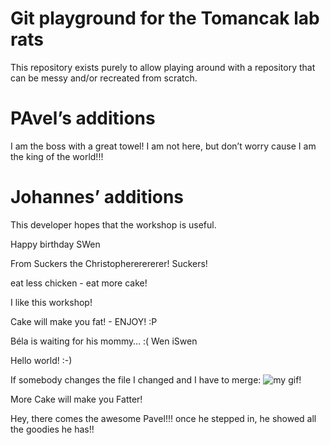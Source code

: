 # Git playground for the Tomancak lab rats

This repository exists purely to allow playing around with a repository that
can be messy and/or recreated from scratch.

# PAvel’s additions

I am the boss with a great towel! I am not here, but don’t worry cause I am the king of the world!!!

# Johannes’ additions

This developer hopes that the workshop is useful.

Happy birthday SWen

From Suckers the Christophererererer!
Suckers!

eat less chicken - eat more cake!

I like this workshop!

Cake will make you fat! - ENJOY! :P

Béla is waiting for his mommy… :(
Wen iSwen

Hello world! :-)

If somebody changes the file I changed and I have to merge:
![my gif!](http://tclhost.com/IH5ArXF.gif)


More Cake will make you Fatter!

Hey, there comes the awesome Pavel!!! once he stepped in, he showed all the goodies he has!!

